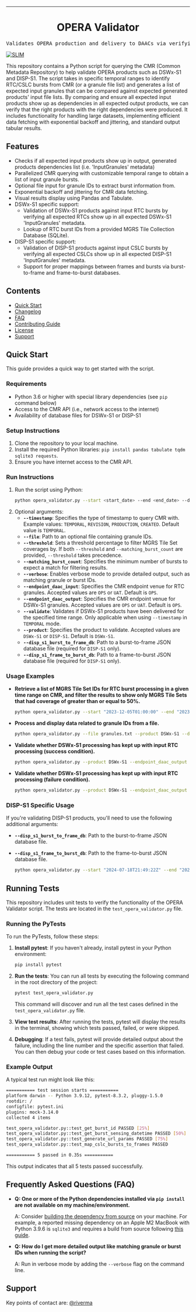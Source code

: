 <!-- Header block for project -->
<hr>
<div align="center">
<h1 align="center">OPERA Validator</h1>
</div>
<pre align="center">Validates OPERA production and delivery to DAACs via verifying inputs / outputs mapping strategies.</pre>
<!-- Header block for project -->

[![SLIM](https://img.shields.io/badge/Best%20Practices%20from-SLIM-blue)](https://nasa-ammos.github.io/slim/)

<!-- ☝️ Add more badges via: https://shields.io ☝️ -->

This repository contains a Python script for querying the CMR (Common Metadata Repository) to help validate OPERA products such as DSWx-S1 and DISP-S1. The script takes in specific temporal ranges to identify RTC/CSLC bursts from CMR (or a granule file list) and generates a list of expected input granules that can be compared against expected generated products' input file lists. By comparing and ensure all expected input products show up as dependencies in all expected output products, we can verify that the right products with the right dependencies were produced. It includes functionality for handling large datasets, implementing efficient data fetching with exponential backoff and jittering, and standard output tabular results.

## Features

- Checks if all expected input products show up in output, generated products dependencies list (i.e. 'InputGranules' metadata)
- Parallelized CMR querying with customizable temporal range to obtain a list of input granule bursts.
- Optional file input for granule IDs to extract burst information from.
- Exponential backoff and jittering for CMR data fetching.
- Visual results display using Pandas and Tabulate.
- DSWx-S1 specific support:
  - Validation of DSWx-S1 products against input RTC bursts by verifying all expected RTCs show up in all expected DSWx-S1 'InputGranules' metadata.
  - Lookup of RTC burst IDs from a provided MGRS Tile Collection Database (SQLite).
- DISP-S1 specific support:
  - Validation of DISP-S1 products against input CSLC bursts by verifying all expected CSLCs show up in all expected DISP-S1 'InputGranules' metadata.
  - Support for proper mappings between frames and bursts via burst-to-frame and frame-to-burst databases.

## Contents

- [Quick Start](#quick-start)
- [Changelog](#changelog)
- [FAQ](#frequently-asked-questions-faq)
- [Contributing Guide](#contributing)
- [License](#license)
- [Support](#support)

## Quick Start

This guide provides a quick way to get started with the script.

### Requirements

- Python 3.6 or higher with special library dependencies (see `pip` command below)
- Access to the CMR API (i.e., network access to the internet)
- Availability of database files for DSWx-S1 or DISP-S1

### Setup Instructions

1. Clone the repository to your local machine.
2. Install the required Python libraries: `pip install pandas tabulate tqdm sqlite3 requests`.
3. Ensure you have internet access to the CMR API.

### Run Instructions

1. Run the script using Python:
   ```bash
   python opera_validator.py --start <start_date> --end <end_date> --dswx_s1_mgrs_db <database_path> --product DSWx-S1
   ```
2. Optional arguments:
   - **`--timestamp`**: Specifies the type of timestamp to query CMR with. Example values: `TEMPORAL`, `REVISION`, `PRODUCTION`, `CREATED`. Default value is `TEMPORAL`.
   - **`--file`**: Path to an optional file containing granule IDs.
   - **`--threshold`**: Sets a threshold percentage to filter MGRS Tile Set coverages by. If both `--threshold` and `--matching_burst_count` are provided, `--threshold` takes precedence.
   - **`--matching_burst_count`**: Specifies the minimum number of bursts to expect a match for filtering results.
   - **`--verbose`**: Enables verbose mode to provide detailed output, such as matching granule or burst IDs.
   - **`--endpoint_daac_input`**: Specifies the CMR endpoint venue for RTC granules. Accepted values are `OPS` or `UAT`. Default is `OPS`.
   - **`--endpoint_daac_output`**: Specifies the CMR endpoint venue for DSWx-S1 granules. Accepted values are `OPS` or `UAT`. Default is `OPS`.
   - **`--validate`**: Validates if DSWx-S1 products have been delivered for the specified time range. Only applicable when using `--timestamp` in `TEMPORAL` mode.
   - **`--product`**: Specifies the product to validate. Accepted values are `DSWx-S1` or `DISP-S1`. Default is `DSWx-S1`.
   - **`--disp_s1_burst_to_frame_db`**: Path to a burst-to-frame JSON database file (required for `DISP-S1` only).
   - **`--disp_s1_frame_to_burst_db`**: Path to a frame-to-burst JSON database file (required for `DISP-S1` only).

### Usage Examples

- **Retrieve a list of MGRS Tile Set IDs for RTC burst processing in a given time range on CMR, and filter the results to show only MGRS Tile Sets that had coverage of greater than or equal to 50%.**

  ```bash
  python opera_validator.py --start "2023-12-05T01:00:00" --end "2023-12-05T03:59:59" --product DSWx-S1 --dswx_s1_mgrs_db MGRS_tile_collection_v0.3.sqlite --threshold 50
  ```

- **Process and display data related to granule IDs from a file.**

  ```bash
  python opera_validator.py --file granules.txt --product DSWx-S1 --dswx_s1_mgrs_db MGRS_tile_collection_v0.3.sqlite --threshold 50
  ```

- **Validate whether DSWx-S1 processing has kept up with input RTC processing (success condition).**

  ```bash
  python opera_validator.py --product DSWx-S1 --endpoint_daac_output UAT --start "2024-05-12T08:00:00" --end "2024-05-12T08:59:00" --dswx_s1_mgrs_db MGRS_tile_collection_v0.3.sqlite --threshold 99 --validate
  ```

- **Validate whether DSWx-S1 processing has kept up with input RTC processing (failure condition).**
  ```bash
  python opera_validator.py --product DSWx-S1 --endpoint_daac_output UAT --start "2024-05-12T04:10:00" --end "2024-05-12T05:10:00" --dswx_s1_mgrs_db MGRS_tile_collection_v0.3.sqlite --threshold 99 --validate
  ```

### DISP-S1 Specific Usage

If you're validating DISP-S1 products, you'll need to use the following additional arguments:

- **`--disp_s1_burst_to_frame_db`**: Path to the burst-to-frame JSON database file.
- **`--disp_s1_frame_to_burst_db`**: Path to the frame-to-burst JSON database file.

  ```bash
  python opera_validator.py --start "2024-07-18T21:49:22Z" --end "2024-07-18T23:51:00Z" --endpoint_daac_output UAT --timestamp TEMPORAL --validate --product DISP-S1 --disp_s1_burst_to_frame_db opera-s1-disp-burst-to-frame.json --disp_s1_frame_to_burst_db opera-s1-disp-0.5.0-frame-to-burst.json
  ```

## Running Tests

This repository includes unit tests to verify the functionality of the OPERA Validator script. The tests are located in the `test_opera_validator.py` file.

### Running the PyTests

To run the PyTests, follow these steps:

1. **Install pytest**: If you haven't already, install pytest in your Python environment:

   ```bash
   pip install pytest
   ```

2. **Run the tests**: You can run all tests by executing the following command in the root directory of the project:

   ```bash
   pytest test_opera_validator.py
   ```

   This command will discover and run all the test cases defined in the `test_opera_validator.py` file.

3. **View test results**: After running the tests, pytest will display the results in the terminal, showing which tests passed, failed, or were skipped.

4. **Debugging**: If a test fails, pytest will provide detailed output about the failure, including the line number and the specific assertion that failed. You can then debug your code or test cases based on this information.

### Example Output

A typical test run might look like this:

```bash
=========== test session starts ===========
platform darwin -- Python 3.9.12, pytest-8.3.2, pluggy-1.5.0
rootdir: /
configfile: pytest.ini
plugins: mock-3.14.0
collected 4 items

test_opera_validator.py::test_get_burst_id PASSED [25%]
test_opera_validator.py::test_get_burst_sensing_datetime PASSED [50%]
test_opera_validator.py::test_generate_url_params PASSED [75%]
test_opera_validator.py::test_map_cslc_bursts_to_frames PASSED

=========== 5 passed in 0.35s ===========
```

This output indicates that all 5 tests passed successfully.

## Frequently Asked Questions (FAQ)

- **Q: One or more of the Python dependencies installed via `pip install` are not available on my machine/environment.**

  A: Consider [building the dependency from source](https://devguide.python.org/getting-started/setup-building/) on your machine. For example, a reported missing dependency on an Apple M2 MacBook with Python 3.9.6 is `sqlite3` and requires a build from source following [this guide](https://til.simonwillison.net/sqlite/build-specific-sqlite-pysqlite-macos).

- **Q: How do I get more detailed output like matching granule or burst IDs when running the script?**

  A: Run in verbose mode by adding the `--verbose` flag on the command line.

## Support

Key points of contact are: [@riverma](https://github.com/riverma)
